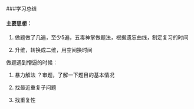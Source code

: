 ###学习总结

#### 主要思想：

1. 做题做了几遍，至少5遍，五毒神掌做题法，根据遗忘曲线，制定复习的时间

2. 升维，转换成二维，用空间换时间

做题遇到懵逼的时候：

1. 暴力解法 ？审题，了解一下题目的基本情况

2. 找最近重复子问题

3. 找重复性